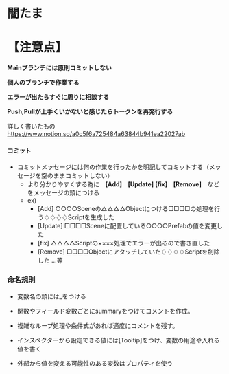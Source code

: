 # 闇たま

# 【注意点】


**Mainブランチには原則コミットしない**

**個人のブランチで作業する**

**エラーが出たらすぐに周りに相談する**

**Push,Pullが上手くいかないと感じたらトークンを再発行する**

詳しく書いたもの
https://www.notion.so/a0c5f6a725484a63844b941ea22027ab

#### コミット
- コミットメッセージには何の作業を行ったかを明記してコミットする（メッセージを空のままコミットしない）
  - より分かりやすくする為に　**[Add]**　**[Update]** **[fix]**　**[Remove]**　などをメッセージの頭につける
  - ex) 
       - [Add] ○○○○Sceneの△△△△Objectにつける□□□□の処理を行う♢♢♢♢Scriptを生成した
       - [Update] □□□□Sceneに配置している○○○○Prefabの値を変更した
       - [fix] △△△△Scriptの××××処理でエラーが出るので書き直した
       - [Remove] □□□□Objectにアタッチしていた♢♢♢♢Scriptを削除した
                                                                    …等
                                                                    
### 命名規則
- 変数名の頭には_をつける

- 関数やフィールド変数ごとにsummaryをつけてコメントを作成。

- 複雑なループ処理や条件式があれば適度にコメントを残す。

- インスペクターから設定できる値には[Tooltip]をつけ、変数の用途や入れる値を書く

- 外部から値を変える可能性のある変数はプロパティを使う　

